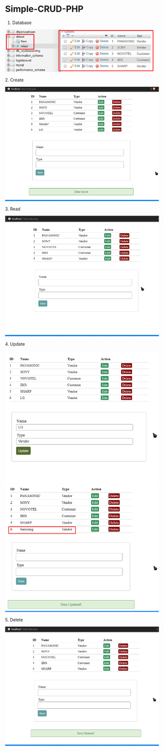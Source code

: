 # Simple-CRUD-PHP

1. Database
<p align="center">
  <img src="https://github.com/dioob/Simple-CRUD-PHP/blob/master/Database.png">
</p>
2. Create
<p align="center">
  <img src="https://github.com/dioob/Simple-CRUD-PHP/blob/master/Create.png">
</p>
3. Read
<p align="center">
  <img src="https://github.com/dioob/Simple-CRUD-PHP/blob/master/Read.png">
</p>
4. Update
<p align="center">
  <img src="https://github.com/dioob/Simple-CRUD-PHP/blob/master/UpdateForm.png">
  <img src="https://github.com/dioob/Simple-CRUD-PHP/blob/master/Update.png">
</p>
5. Delete
<p align="center">
  <img src="https://github.com/dioob/Simple-CRUD-PHP/blob/master/Delete.png">
</p>
